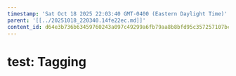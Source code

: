 ```yaml
---
timestamp: 'Sat Oct 18 2025 22:03:40 GMT-0400 (Eastern Daylight Time)'
parent: '[[../20251018_220340.14fe22ec.md]]'
content_id: d64e3b736b63459760243a097c49299a6fb79aa8b8bfd95c357257107bc9fe5f
---
```


# test: Tagging
